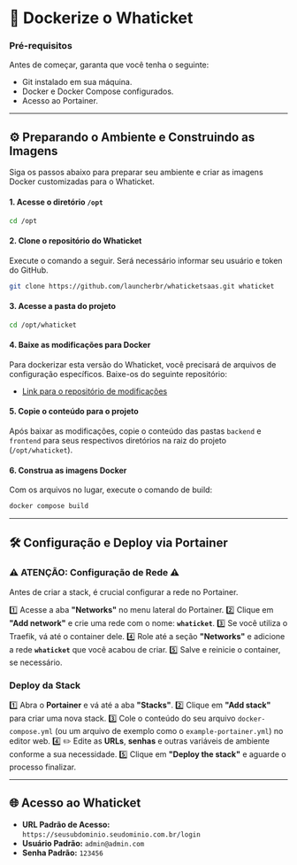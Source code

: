 # 🚀 Dockerize o **Whaticket**

### **Pré-requisitos**

Antes de começar, garanta que você tenha o seguinte:

  * Git instalado em sua máquina.
  * Docker e Docker Compose configurados.
  * Acesso ao Portainer.
-----

## ⚙️ Preparando o Ambiente e Construindo as Imagens

Siga os passos abaixo para preparar seu ambiente e criar as imagens Docker customizadas para o Whaticket.

#### 1\. Acesse o diretório `/opt`

```bash
cd /opt
```

#### 2\. Clone o repositório do Whaticket

Execute o comando a seguir. Será necessário informar seu usuário e token do GitHub.

```bash
git clone https://github.com/launcherbr/whaticketsaas.git whaticket
```

#### 3\. Acesse a pasta do projeto

```bash
cd /opt/whaticket
```

#### 4\. Baixe as modificações para Docker

Para dockerizar esta versão do Whaticket, você precisará de arquivos de configuração específicos. Baixe-os do seguinte repositório:

  * [Link para o repositório de modificações](https://github.com/launcherbr/whaticketdocker)

#### 5\. Copie o conteúdo para o projeto

Após baixar as modificações, copie o conteúdo das pastas `backend` e `frontend` para seus respectivos diretórios na raiz do projeto (`/opt/whaticket`).

#### 6\. Construa as imagens Docker

Com os arquivos no lugar, execute o comando de build:

```bash
docker compose build
```

-----

## 🛠️ Configuração e Deploy via Portainer

### ⚠️ **ATENÇÃO: Configuração de Rede** ⚠️

Antes de criar a stack, é crucial configurar a rede no Portainer.

1️⃣ Acesse a aba **"Networks"** no menu lateral do Portainer.
2️⃣ Clique em **"Add network"** e crie uma rede com o nome: **`whaticket`**.
3️⃣ Se você utiliza o Traefik, vá até o container dele.
4️⃣ Role até a seção **"Networks"** e adicione a rede **`whaticket`** que você acabou de criar.
5️⃣ Salve e reinicie o container, se necessário.

### Deploy da Stack

1️⃣ Abra o **Portainer** e vá até a aba **"Stacks"**.
2️⃣ Clique em **"Add stack"** para criar uma nova stack.
3️⃣ Cole o conteúdo do seu arquivo `docker-compose.yml` (ou um arquivo de exemplo como o `example-portainer.yml`) no editor web.
4️⃣ ✏️ Edite as **URLs**, **senhas** e outras variáveis de ambiente conforme a sua necessidade.
5️⃣ Clique em **"Deploy the stack"** e aguarde o processo finalizar.

-----

## 🌐 Acesso ao Whaticket

  * **URL Padrão de Acesso:** `https://seusubdominio.seudominio.com.br/login` 
  * **Usuário Padrão:** `admin@admin.com` 
  * **Senha Padrão:** `123456` 
